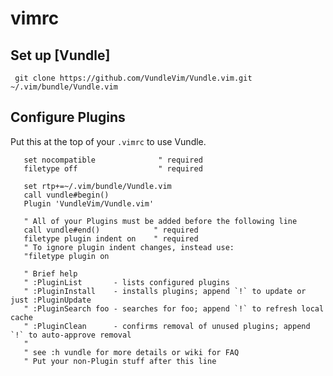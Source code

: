 # vimrc

## Set up [Vundle]

` git clone https://github.com/VundleVim/Vundle.vim.git ~/.vim/bundle/Vundle.vim`

## Configure Plugins

Put this at the top of your `.vimrc` to use Vundle.

```vim
   set nocompatible              " required
   filetype off                  " required

   set rtp+=~/.vim/bundle/Vundle.vim
   call vundle#begin()
   Plugin 'VundleVim/Vundle.vim'

   " All of your Plugins must be added before the following line
   call vundle#end()            " required
   filetype plugin indent on    " required
   " To ignore plugin indent changes, instead use:
   "filetype plugin on

   " Brief help
   " :PluginList       - lists configured plugins
   " :PluginInstall    - installs plugins; append `!` to update or just :PluginUpdate
   " :PluginSearch foo - searches for foo; append `!` to refresh local cache
   " :PluginClean      - confirms removal of unused plugins; append `!` to auto-approve removal
   "
   " see :h vundle for more details or wiki for FAQ
   " Put your non-Plugin stuff after this line
   ```
